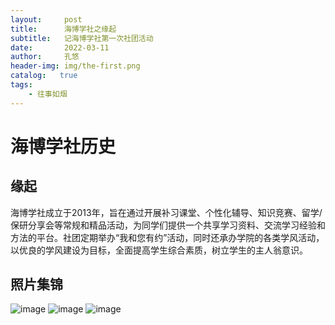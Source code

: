 ```yaml
---
layout:     post
title:      海博学社之缘起
subtitle:   记海博学社第一次社团活动
date:       2022-03-11
author:     孔悠
header-img: img/the-first.png
catalog:   true
tags: 
    - 往事如烟
---
```

# 海博学社历史
## 缘起
海博学社成立于2013年，旨在通过开展补习课堂、个性化辅导、知识竞赛、留学/保研分享会等常规和精品活动，为同学们提供一个共享学习资料、交流学习经验和方法的平台。社团定期举办“我和您有约”活动，同时还承办学院的各类学风活动，以优良的学风建设为目标，全面提高学生综合素质，树立学生的主人翁意识。
## 照片集锦
![image](https://user-images.githubusercontent.com/101313895/205689216-003c2bf0-3c35-4fec-9346-869252e68e19.png)
![image](https://user-images.githubusercontent.com/101313895/205689274-55207330-9c84-4986-8433-2964a2ac0817.png)
![image](https://user-images.githubusercontent.com/101313895/205689339-84d13443-e450-4293-af92-96dbfbcc307a.png)
